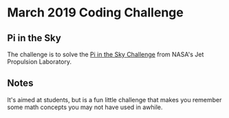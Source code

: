 # March 2019 Coding Challenge

## Pi in the Sky

The challenge is to solve the [Pi in the Sky Challenge](https://www.jpl.nasa.gov/edu/nasapidaychallenge/)
from NASA's Jet Propulsion Laboratory.

## Notes

It's aimed at students, but is a fun little challenge that makes you remember
some math concepts you may  not have used in awhile.
